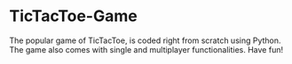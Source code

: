 # TicTacToe-Game
The popular game of TicTacToe, is coded right from scratch using Python. The game also comes with single and multiplayer functionalities. Have fun!
